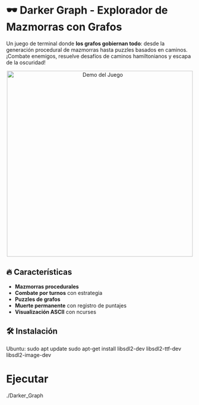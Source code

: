 # 🕶️ Darker Graph - Explorador de Mazmorras con Grafos


Un juego de terminal donde **los grafos gobiernan todo**: desde la generación procedural de mazmorras hasta puzzles basados en caminos. ¡Combate enemigos, resuelve desafíos de caminos hamiltonianos y escapa de la oscuridad!

<p align="center">
  <img src="assets/screenshots/gameplay.gif" width="500" alt="Demo del Juego">
</p>

## 🔥 Características
- **Mazmorras procedurales** 
- **Combate por turnos** con estrategia
- **Puzzles de grafos** 
- **Muerte permanente** con registro de puntajes
- **Visualización ASCII** con ncurses

## 🛠️ Instalación
Ubuntu: sudo apt update
sudo apt-get install libsdl2-dev libsdl2-ttf-dev libsdl2-image-dev

# Ejecutar
./Darker_Graph

